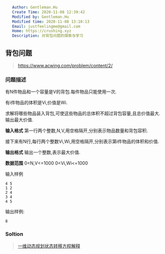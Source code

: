 ```yaml
   Author: Gentleman.Hu
   Create Time: 2020-11-08 12:39:42
   Modified by: Gentleman.Hu
   Modified time: 2020-11-08 13:10:13
   Email: justfeelingme@gmail.com
   Home: https://crushing.xyz
   Description: 对背包问题的探索与学习
 ```

## 背包问题

> https://www.acwing.com/problem/content/2/

### 问题描述

有N件物品和一个容量是V的背包.每件物品只能使用一次.

有i件物品的体积是Vi,价值是Wi.

求解将哪些物品装入背包,可使这些物品的总体积不超过背包容量,且总价值最大.
输出最大价值.

**输入格式**
第一行两个整数,N,V,用空格隔开,分别表示物品数量和背包容积.

接下来有N行,每行两个整数Vi,Wi,用空格隔开,分别表示第i件物品的体积和价值.

__输出格式__
输出一个整数,表示最大价值.

__数据范围__
0<N,V<=1000
0<Vi,Wi<=1000

输入样例
```text
4 5
1 2
2 4
3 4
4 5
```

输出样例:
```text
8
```

### Soltion

> [一维动态规划状态转移方程解释](https://www.acwing.com/solution/content/3982/)


